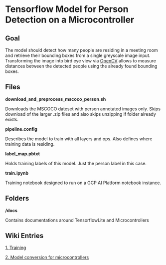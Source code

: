 # Tensorflow Model for Person Detection on a Microcontroller

## Goal

The model should detect how many people are residing in a meeting room and retrieve their bounding boxes from a single greyscale image input.
Transforming the image into bird eye view via [OpenCV](https://opencv.org/) allows to measure distances between the detected people using the already found bounding boxes.

## Files

**download_and_preprocess_mscoco_person.sh**

Downloads the MSCOCO dateset with person annotated images only. Skips download of the larger .zip files and also skips unzipping if folder already exists.

**pipeline.config**

Describes the model to train with all layers and ops. Also defines where training data is residing.

**label_map.pbtxt**

Holds training labels of this model. Just the person label in this case.

**train.ipynb**

Training notebook designed to run on a GCP AI Platform notebook instance.

## Folders

**/docs**

Contains documentations around TensorflowLite and Microcontrollers

## Wiki Entries

[1. Training](https://iteragit.iteratec.de/sparkfun/sparky-rooms/-/wikis/Google%20Cloud%20Training)

[2. Model conversion for microcontrollers](https://iteragit.iteratec.de/sparkfun/sparky-rooms/-/wikis/Convert-Model-for-Microcontroller-Tensorflow)
